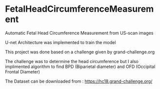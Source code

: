 # FetalHeadCircumferenceMeasurement

Automatic Fetal Head Circumference Measurement from US-scan images

U-net Architecture was implemented to train the model

This project was done based on a challenge given by grand-challenge.org

The challenge was to determine the head circumference but I also implimented algorithm to find BPD (Biparietal diameter) and OFD (Occipital Frontal Diameter)

The Dataset can be downloaded from : https://hc18.grand-challenge.org/
